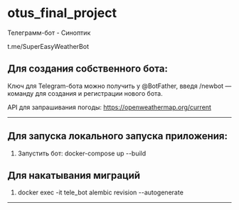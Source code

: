# otus_final_project

Телеграмм-бот - Синоптик

t.me/SuperEasyWeatherBot 


## Для создания собственного бота: 

Ключ для Telegram-бота можно получить у @BotFather, введя /newbot — команду для создания и регистрации нового бота.

API для запрашивания погоды:  https://openweathermap.org/current


__________________________________________________________


## Для запуска локального запуска приложения:

1. Запустить бот: docker-compose up --build

## Для накатывания миграций

1. docker exec -it tele_bot alembic revision --autogenerate


__________________________________________________________
